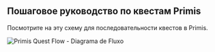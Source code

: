 ## Пошаговое руководство по квестам Primis

Посмотрите на эту схему для  последовательности  квестов  в Primis.

![Primis Quest Flow - Diagrama de Fluxo](https://user-images.githubusercontent.com/13719743/212953877-f434084a-7489-4184-949d-c3c8eb6c15bd.png)





